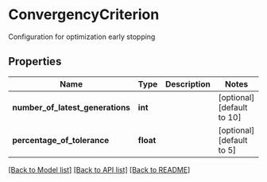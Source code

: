 # ConvergencyCriterion

Configuration for optimization early stopping
## Properties
Name | Type | Description | Notes
------------ | ------------- | ------------- | -------------
**number_of_latest_generations** | **int** |  | [optional] [default to 10]
**percentage_of_tolerance** | **float** |  | [optional] [default to 5]

[[Back to Model list]](../README.md#documentation-for-models) [[Back to API list]](../README.md#documentation-for-api-endpoints) [[Back to README]](../README.md)


